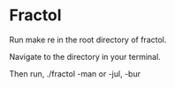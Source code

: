 # Fractol

Run make re in the root directory of fractol.

Navigate to the directory in your terminal.

Then run, ./fractol -man or -jul, -bur